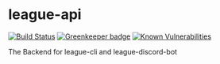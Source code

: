 # league-api

[![Build Status](https://travis-ci.org/maxjoehnk/league-api.svg?branch=master)](https://travis-ci.org/maxjoehnk/league-api)
[![Greenkeeper badge](https://badges.greenkeeper.io/maxjoehnk/league-api.svg)](https://greenkeeper.io/)
[![Known Vulnerabilities](https://snyk.io/test/github/maxjoehnk/league-api/badge.svg)](https://snyk.io/test/github/maxjoehnk/league-api)

The Backend for league-cli and league-discord-bot
